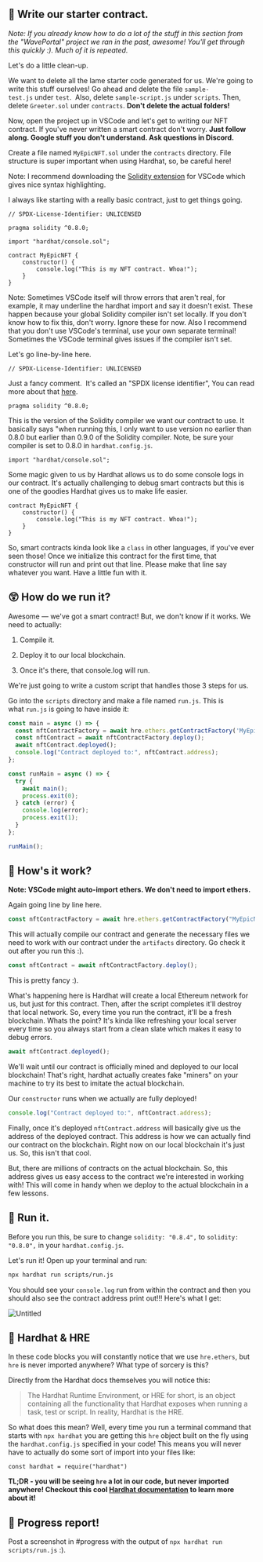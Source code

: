  📝 Write our starter contract.
-------------------


*Note: If you already know how to do a lot of the stuff in this section from the "WavePortal" project we ran in the past, awesome! You'll get through this quickly :). Much of it is repeated.*

Let's do a little clean-up.

We want to delete all the lame starter code generated for us. We're going to write this stuff ourselves! Go ahead and delete the file `sample-test.js` under `test`.  Also, delete `sample-script.js` under `scripts`. Then, delete `Greeter.sol` under `contracts`. **Don't delete the actual folders!**

Now, open the project up in VSCode and let's get to writing our NFT contract. If you've never written a smart contract don't worry. **Just follow along. Google stuff you don't understand. Ask questions in Discord.**

Create a file named `MyEpicNFT.sol` under the `contracts` directory. File structure is super important when using Hardhat, so, be careful here!

Note: I recommend downloading the [Solidity extension](https://marketplace.visualstudio.com/items?itemName=JuanBlanco.solidity) for VSCode which gives nice syntax highlighting.

I always like starting with a really basic contract, just to get things going.

```solidity
// SPDX-License-Identifier: UNLICENSED

pragma solidity ^0.8.0;

import "hardhat/console.sol";

contract MyEpicNFT {
    constructor() {
        console.log("This is my NFT contract. Whoa!");
    }
}
```

Note: Sometimes VSCode itself will throw errors that aren't real, for example, it may underline the hardhat import and say it doesn't exist. These happen because your global Solidity compiler isn't set locally. If you don't know how to fix this, don't worry. Ignore these for now. Also I recommend that you don't use VSCode's terminal, use your own separate terminal! Sometimes the VSCode terminal gives issues if the compiler isn't set.

Let's go line-by-line here.

```solidity
// SPDX-License-Identifier: UNLICENSED
```

Just a fancy comment.  It's called an "SPDX license identifier", You can read more about that [here](https://spdx.org/licenses/).

```solidity
pragma solidity ^0.8.0;
```

This is the version of the Solidity compiler we want our contract to use. It basically says "when running this, I only want to use version no earlier than 0.8.0 but earlier than 0.9.0 of the Solidity compiler. Note, be sure your compiler is set to 0.8.0 in `hardhat.config.js`.

```solidity
import "hardhat/console.sol";
```

Some magic given to us by Hardhat allows us to do some console logs in our contract. It's actually challenging to debug smart contracts but this is one of the goodies Hardhat gives us to make life easier.

```solidity
contract MyEpicNFT {
    constructor() {
        console.log("This is my NFT contract. Whoa!");
    }
}
```

So, smart contracts kinda look like a `class` in other languages, if you've ever seen those! Once we initialize this contract for the first time, that constructor will run and print out that line. Please make that line say whatever you want. Have a little fun with it.

😲 How do we run it?
-------------------


Awesome — we've got a smart contract! But, we don't know if it works. We need to actually:

1. Compile it.

2. Deploy it to our local blockchain.

3. Once it's there, that console.log will run.

We're just going to write a custom script that handles those 3 steps for us.

Go into the `scripts` directory and make a file named `run.js`.  This is what `run.js` is going to have inside it:

```javascript
const main = async () => {
  const nftContractFactory = await hre.ethers.getContractFactory('MyEpicNFT');
  const nftContract = await nftContractFactory.deploy();
  await nftContract.deployed();
  console.log("Contract deployed to:", nftContract.address);
};

const runMain = async () => {
  try {
    await main();
    process.exit(0);
  } catch (error) {
    console.log(error);
    process.exit(1);
  }
};

runMain();
```

🤔 How's it work?
-------------------


**Note: VSCode might auto-import ethers. We don't need to import ethers.**

Again going line by line here.

```javascript
const nftContractFactory = await hre.ethers.getContractFactory("MyEpicNFT");
```

This will actually compile our contract and generate the necessary files we need to work with our contract under the `artifacts` directory. Go check it out after you run this :).

```javascript
const nftContract = await nftContractFactory.deploy();
```

This is pretty fancy :).

What's happening here is Hardhat will create a local Ethereum network for us, but just for this contract. Then, after the script completes it'll destroy that local network. So, every time you run the contract, it'll be a fresh blockchain. Whats the point? It's kinda like refreshing your local server every time so you always start from a clean slate which makes it easy to debug errors.

```javascript
await nftContract.deployed();
```

We'll wait until our contract is officially mined and deployed to our local blockchain! That's right, hardhat actually creates fake "miners" on your machine to try its best to imitate the actual blockchain. 

Our `constructor` runs when we actually are fully deployed!


```javascript
console.log("Contract deployed to:", nftContract.address);
```

Finally, once it's deployed `nftContract.address` will basically give us the address of the deployed contract. This address is how we can actually find our contract on the blockchain. Right now on our local blockchain it's just us. So, this isn't that cool.

But, there are millions of contracts on the actual blockchain. So, this address gives us easy access to the contract we're interested in working with! This will come in handy when we deploy to the actual blockchain in a few lessons.

💨 Run it.
-------------------
Before you run this, be sure to change `solidity: "0.8.4",` to `solidity: "0.8.0",` in your `hardhat.config.js`.

Let's run it! Open up your terminal and run:

```bash
npx hardhat run scripts/run.js
```

You should see your `console.log` run from within the contract and then you should also see the contract address print out!!! Here's what I get:

![Untitled](https://i.imgur.com/CSBimfv.png)

🎩 Hardhat & HRE
-------------------

In these code blocks you will constantly notice that we use `hre.ethers`, but `hre` is never imported anywhere? What type of sorcery is this?

Directly from the Hardhat docs themselves you will notice this:

> The Hardhat Runtime Environment, or HRE for short, is an object containing all the functionality that Hardhat exposes when running a task, test or script. In reality, Hardhat is the HRE.

So what does this mean? Well, every time you run a terminal command that starts with `npx hardhat` you are getting this `hre` object built on the fly using the `hardhat.config.js` specified in your code! This means you will never have to actually do some sort of import into your files like:

`const hardhat = require("hardhat")`

**TL;DR - you will be seeing `hre` a lot in our code, but never imported anywhere! Checkout this cool [Hardhat documentation](https://hardhat.org/advanced/hardhat-runtime-environment.html) to learn more about it!**

🚨 Progress report!
-----------------
Post a screenshot in #progress with the output of `npx hardhat run scripts/run.js` :).
